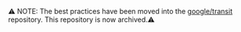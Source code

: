 ⚠️ NOTE: The best practices have been moved into the [google/transit](https://github.com/google/transit/tree/master/gtfs/best-practices) repository. This repository is now archived.⚠️

